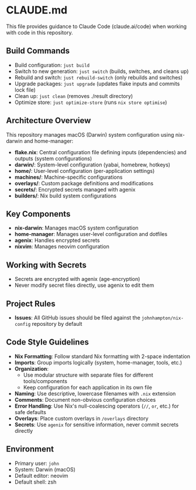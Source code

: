 # CLAUDE.md

This file provides guidance to Claude Code (claude.ai/code) when working with code in this repository.

## Build Commands
- Build configuration: `just build`
- Switch to new generation: `just switch` (builds, switches, and cleans up)
- Rebuild and switch: `just rebuild-switch` (only rebuilds and switches)
- Upgrade packages: `just upgrade` (updates flake inputs and commits lock file)
- Clean up: `just clean` (removes ./result directory)
- Optimize store: `just optimize-store` (runs `nix store optimise`)

## Architecture Overview
This repository manages macOS (Darwin) system configuration using nix-darwin and home-manager:

- **flake.nix**: Central configuration file defining inputs (dependencies) and outputs (system configurations)
- **darwin/**: System-level configuration (yabai, homebrew, hotkeys)
- **home/**: User-level configuration (per-application settings)
- **machines/**: Machine-specific configurations
- **overlays/**: Custom package definitions and modifications
- **secrets/**: Encrypted secrets managed with agenix
- **builders/**: Nix build system configurations

## Key Components
- **nix-darwin**: Manages macOS system configuration
- **home-manager**: Manages user-level configuration and dotfiles
- **agenix**: Handles encrypted secrets
- **nixvim**: Manages neovim configuration

## Working with Secrets
- Secrets are encrypted with agenix (age-encryption)
- Never modify secret files directly, use agenix to edit them

## Project Rules
- **Issues**: All GitHub issues should be filed against the `johnhampton/nix-config` repository by default

## Code Style Guidelines
- **Nix Formatting**: Follow standard Nix formatting with 2-space indentation
- **Imports**: Group imports logically (system, home-manager, tools, etc.)
- **Organization**: 
  - Use modular structure with separate files for different tools/components
  - Keep configuration for each application in its own file
- **Naming**: Use descriptive, lowercase filenames with `.nix` extension
- **Comments**: Document non-obvious configuration choices
- **Error Handling**: Use Nix's null-coalescing operators (`//`, `or`, etc.) for safe defaults
- **Overlays**: Place custom overlays in `/overlays` directory
- **Secrets**: Use `agenix` for sensitive information, never commit secrets directly

## Environment
- Primary user: `john`
- System: Darwin (macOS)
- Default editor: neovim
- Default shell: zsh